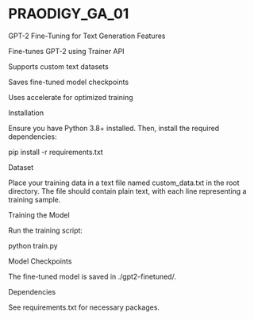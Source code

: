 # PRAODIGY_GA_01
GPT-2 Fine-Tuning for Text Generation
Features

Fine-tunes GPT-2 using Trainer API

Supports custom text datasets

Saves fine-tuned model checkpoints

Uses accelerate for optimized training

Installation

Ensure you have Python 3.8+ installed. Then, install the required dependencies:

pip install -r requirements.txt

Dataset

Place your training data in a text file named custom_data.txt in the root directory. The file should contain plain text, with each line representing a training sample.

Training the Model

Run the training script:

python train.py

Model Checkpoints

The fine-tuned model is saved in ./gpt2-finetuned/.

Dependencies

See requirements.txt for necessary packages.
